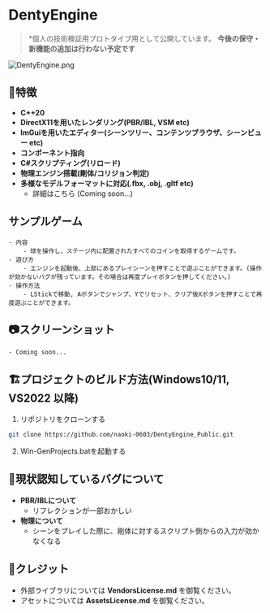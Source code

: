 # DentyEngine
>*個人の技術検証用プロトタイプ用として公開しています。
>**今後の保守・新機能の追加は行わない予定です**

![DentyEngine.png](ScreenShots/DentyEngine.png)

## 🔨特徴
- **C++20**
- **DirectX11を用いたレンダリング(PBR/IBL, VSM etc)**
- **ImGuiを用いたエディター(シーンツリー、コンテンツブラウザ、シーンビュー etc)**
- **コンポーネント指向**
- **C#スクリプティング(リロード)**
- **物理エンジン搭載(剛体/コリジョン判定)**
- **多様なモデルフォーマットに対応(.fbx, .obj, .gltf etc)**
    - 詳細はこちら (Coming soon...)

## サンプルゲーム
    - 内容
        - 球を操作し、ステージ内に配置されたすべてのコインを取得するゲームです。
    - 遊び方
        - エンジンを起動後、上部にあるプレイシーンを押すことで遊ぶことができます。(操作が効かないバグが残っています。その場合は再度プレイボタンを押してください。)
    - 操作方法
        - LStickで移動, Aボタンでジャンプ、Yでリセット、クリア後Xボタンを押すことで再度遊ぶことができます。

## 📷️スクリーンショット
    - Coming soon...

## 🏗️プロジェクトのビルド方法(Windows10/11, VS2022 以降)
1. リポジトリをクローンする
```bash
git clone https://github.com/naoki-0603/DentyEngine_Public.git
```
2. Win-GenProjects.batを起動する

## 🐛現状認知しているバグについて
- **PBR/IBLについて**
    - リフレクションが一部おかしい
- **物理について**
    - シーンをプレイした際に、剛体に対するスクリプト側からの入力が効かなくなる

## 🙏クレジット
- 外部ライブラリについては **VendorsLicense.md** を御覧ください。
- アセットについては **AssetsLicense.md** を御覧ください。
